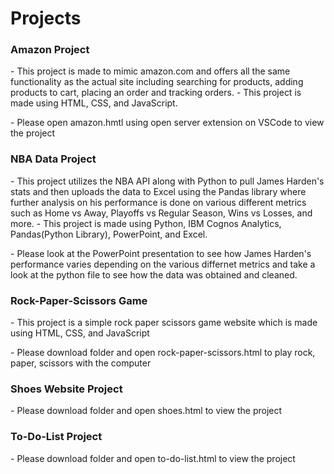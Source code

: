 # Projects
<h3>Amazon Project</h3>
- This project is made to mimic amazon.com and offers all the same functionality as the actual site including searching for products, adding products to cart, placing an order and tracking orders.
- This project is made using HTML, CSS, and JavaScript.
<p> - Please open amazon.hmtl using open server extension on VSCode to view the project</p>
<h3>NBA Data Project</h3> 
- This project utilizes the NBA API along with Python to pull James Harden's stats and then uploads the data to Excel using the Pandas library where further analysis on his performance is done on various different metrics such as Home vs Away, Playoffs vs Regular Season, Wins vs Losses, and more.
- This project is made using Python, IBM Cognos Analytics, Pandas(Python Library), PowerPoint, and Excel.
<p>- Please look at the PowerPoint presentation to see how James Harden's performance varies depending on the various differnet metrics and take a look at the python file to see how the data was obtained and cleaned.</p>
<h3>Rock-Paper-Scissors Game</h3> 
- This project is a simple rock paper scissors game website which is made using HTML, CSS, and JavaScript
<p>- Please download folder and open rock-paper-scissors.html to play rock, paper, scissors with the computer</p>
<h3>Shoes Website Project</h3> 
<p>- Please download folder and open shoes.html to view the project</p>
<h3>To-Do-List Project</h3> 
<p>- Please download folder and open to-do-list.html to view the project</p>
